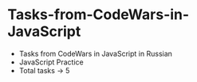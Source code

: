 # Tasks-from-CodeWars-in-JavaScript

- Tasks from CodeWars in JavaScript in Russian
- JavaScript Practice
- Total tasks -> 5